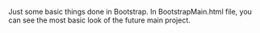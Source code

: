 Just some basic things done in Bootstrap. 
In BootstrapMain.html file, you can see the most basic look of the future main project.

